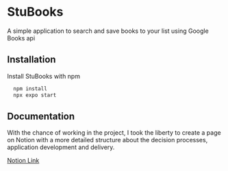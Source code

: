 
# StuBooks

A simple application to search and save books to your list using Google Books api 



## Installation

Install StuBooks with npm

```bash
  npm install
  npx expo start
```
    
## Documentation

With the chance of working in the project, I took the liberty to create a page on Notion with a more detailed structure about the decision processes, application development and delivery.

[Notion Link](https://tall-bergamot-378.notion.site/StuDocu-Case-Jo-o-Luiz-442c8c75cf9344e392f0bceb4c7df233)

